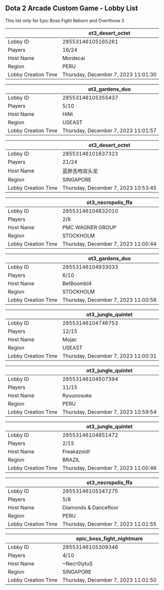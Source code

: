 ## Dota 2 Arcade Custom Game - Lobby List

This list only for Epic Boss Fight Reborn and Overthrow 3

|  | ot3_desert_octet |
| ------ | ------ |
| Lobby ID | 28553146105165261 |
| Players | 16/24 |
| Host Name | Mordecai |
| Region | PERU |
| Lobby Creation Time | Thursday, December 7, 2023 11:01:30 |


|  | ot3_gardens_duo |
| ------ | ------ |
| Lobby ID | 28553146105355437 |
| Players | 5/10 |
| Host Name | HiNt |
| Region | USEAST |
| Lobby Creation Time | Thursday, December 7, 2023 11:01:57 |


|  | ot3_desert_octet |
| ------ | ------ |
| Lobby ID | 28553146101637323 |
| Players | 21/24 |
| Host Name | 蓝胖舌吻双头龙 |
| Region | SINGAPORE |
| Lobby Creation Time | Thursday, December 7, 2023 10:53:45 |


|  | ot3_necropolis_ffa |
| ------ | ------ |
| Lobby ID | 28553146104832010 |
| Players | 2/8 |
| Host Name | PMC WAGNER GROUP |
| Region | STOCKHOLM |
| Lobby Creation Time | Thursday, December 7, 2023 11:00:44 |


|  | ot3_gardens_duo |
| ------ | ------ |
| Lobby ID | 28553146104933033 |
| Players | 6/10 |
| Host Name | BetBoombl4 |
| Region | STOCKHOLM |
| Lobby Creation Time | Thursday, December 7, 2023 11:00:58 |


|  | ot3_jungle_quintet |
| ------ | ------ |
| Lobby ID | 28553146104746753 |
| Players | 12/15 |
| Host Name | Mojac |
| Region | USEAST |
| Lobby Creation Time | Thursday, December 7, 2023 11:00:31 |


|  | ot3_jungle_quintet |
| ------ | ------ |
| Lobby ID | 28553146104507394 |
| Players | 11/15 |
| Host Name | Ryuunosuke |
| Region | PERU |
| Lobby Creation Time | Thursday, December 7, 2023 10:59:54 |


|  | ot3_jungle_quintet |
| ------ | ------ |
| Lobby ID | 28553146104851472 |
| Players | 2/15 |
| Host Name | Freakazoid! |
| Region | BRAZIL |
| Lobby Creation Time | Thursday, December 7, 2023 11:00:46 |


|  | ot3_necropolis_ffa |
| ------ | ------ |
| Lobby ID | 28553146105347275 |
| Players | 5/8 |
| Host Name | Diamonds & Dancefloor |
| Region | PERU |
| Lobby Creation Time | Thursday, December 7, 2023 11:01:55 |


|  | epic_boss_fight_nightmare |
| ------ | ------ |
| Lobby ID | 28553146105309346 |
| Players | 4/10 |
| Host Name | ~Necr0lytuS |
| Region | SINGAPORE |
| Lobby Creation Time | Thursday, December 7, 2023 11:01:50 |


